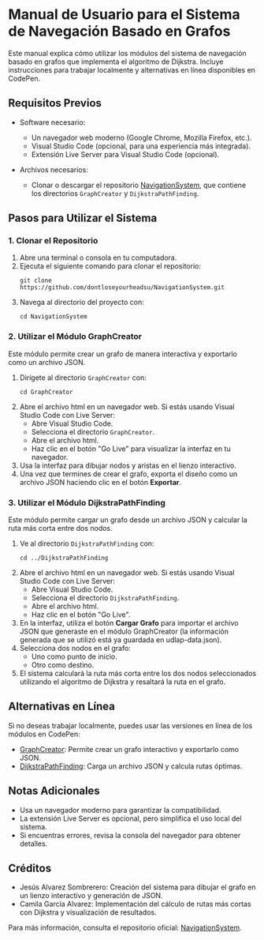 # Manual de Usuario para el Sistema de Navegación Basado en Grafos

Este manual explica cómo utilizar los módulos del sistema de navegación basado en grafos que implementa el algoritmo de Dijkstra. Incluye instrucciones para trabajar localmente y alternativas en línea disponibles en CodePen.

## Requisitos Previos

- Software necesario:
  - Un navegador web moderno (Google Chrome, Mozilla Firefox, etc.).
  - Visual Studio Code (opcional, para una experiencia más integrada).
  - Extensión Live Server para Visual Studio Code (opcional).

- Archivos necesarios:
  - Clonar o descargar el repositorio [NavigationSystem](https://github.com/dontloseyourheadsu/NavigationSystem), que contiene los directorios `GraphCreator` y `DijkstraPathFinding`.

## Pasos para Utilizar el Sistema

### 1. Clonar el Repositorio

1. Abre una terminal o consola en tu computadora.
2. Ejecuta el siguiente comando para clonar el repositorio:
   ```
   git clone https://github.com/dontloseyourheadsu/NavigationSystem.git
   ```
3. Navega al directorio del proyecto con:
   ```
   cd NavigationSystem
   ```

### 2. Utilizar el Módulo GraphCreator

Este módulo permite crear un grafo de manera interactiva y exportarlo como un archivo JSON.

1. Dirígete al directorio `GraphCreator` con:
   ```
   cd GraphCreator
   ```
2. Abre el archivo html en un navegador web. Si estás usando Visual Studio Code con Live Server:
   - Abre Visual Studio Code.
   - Selecciona el directorio `GraphCreator`.
   - Abre el archivo html.
   - Haz clic en el botón "Go Live" para visualizar la interfaz en tu navegador.
3. Usa la interfaz para dibujar nodos y aristas en el lienzo interactivo.
4. Una vez que termines de crear el grafo, exporta el diseño como un archivo JSON haciendo clic en el botón **Exportar**.

### 3. Utilizar el Módulo DijkstraPathFinding

Este módulo permite cargar un grafo desde un archivo JSON y calcular la ruta más corta entre dos nodos.

1. Ve al directorio `DijkstraPathFinding` con:
   ```
   cd ../DijkstraPathFinding
   ```
2. Abre el archivo html en un navegador web. Si estás usando Visual Studio Code con Live Server:
   - Abre Visual Studio Code.
   - Selecciona el directorio `DijkstraPathFinding`.
   - Abre el archivo html.
   - Haz clic en el botón "Go Live".
3. En la interfaz, utiliza el botón **Cargar Grafo** para importar el archivo JSON que generaste en el módulo GraphCreator (la información generada que se utilizó está ya guardada en udlap-data.json).
4. Selecciona dos nodos en el grafo:
   - Uno como punto de inicio.
   - Otro como destino.
5. El sistema calculará la ruta más corta entre los dos nodos seleccionados utilizando el algoritmo de Dijkstra y resaltará la ruta en el grafo.

## Alternativas en Línea

Si no deseas trabajar localmente, puedes usar las versiones en línea de los módulos en CodePen:
- [GraphCreator](https://codepen.io/dontloseyourheadsu/pen/qEWOWvx): Permite crear un grafo interactivo y exportarlo como JSON.
- [DijkstraPathFinding](https://codepen.io/dontloseyourheadsu/pen/LEPpYGJ): Carga un archivo JSON y calcula rutas óptimas.

## Notas Adicionales

- Usa un navegador moderno para garantizar la compatibilidad.
- La extensión Live Server es opcional, pero simplifica el uso local del sistema.
- Si encuentras errores, revisa la consola del navegador para obtener detalles.

## Créditos

- Jesús Alvarez Sombrerero: Creación del sistema para dibujar el grafo en un lienzo interactivo y generación de JSON.
- Camila García Alvarez: Implementación del cálculo de rutas más cortas con Dijkstra y visualización de resultados.

Para más información, consulta el repositorio oficial: [NavigationSystem](https://github.com/dontloseyourheadsu/NavigationSystem).
